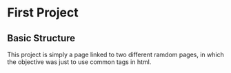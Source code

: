 # First Project

## Basic Structure

This project is simply a page linked to two different ramdom pages, in which the objective was just to use common tags in html.